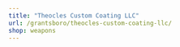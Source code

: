 ```yaml
---
title: "Theocles Custom Coating LLC"
url: /grantsboro/theocles-custom-coating-llc/
shop: weapons
---
```

